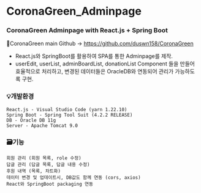 # CoronaGreen_Adminpage

### CoronaGreen Adminpage with React.js + Spring Boot
🍏CoronaGreen main Github -> https://github.com/duswn158/CoronaGreen


- React.js와 SpringBoot를 활용하여 SPA를 통한 Adminpage를 제작.
- userEdit, userList, adminBoardList, donationList Component 들을 만들어 효율적으로 처리하고, 변경된 데이터들은 OracleDB와 연동되어 관리가 가능하도록 구현.

### 💡개발환경
    React.js - Visual Studio Code (yarn 1.22.10)
    Spring Boot - Spring Tool Suit (4.2.2 RELEASE)
    DB - Oracle DB 11g
    Server - Apache Tomcat 9.0 

### 🗃기능
    회원 관리 (회원 목록, role 수정)
    답글 관리 (답글 목록, 답글 내용 수정)
    후원 내역 (목록, 차트화)
    데이터 변경 및 업데이트시, DB값도 함께 연동 (cors, axios)
    React와 SpringBoot packaging 연동
